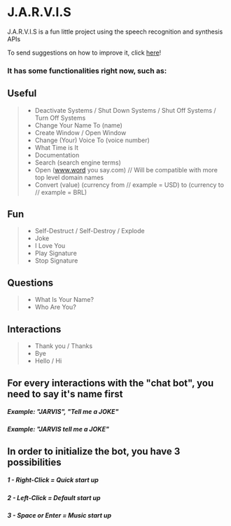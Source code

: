 # J.A.R.V.I.S

J.A.R.V.I.S is a fun little project using the speech recognition and synthesis APIs

To send suggestions on how to improve it, click [here](https://forms.gle/kbopqFRG8FoZ3jrh9)!

### It has some functionalities right now, such as:

## Useful

> - Deactivate Systems / Shut Down Systems / Shut Off Systems / Turn Off Systems
> - Change Your Name To (name)
> - Create Window / Open Window
> - Change (Your) Voice To (voice number)
> - What Time is It
> - Documentation
> - Search (search engine terms)
> - Open (www.word you say.com) // Will be compatible with more top level domain names
> - Convert (value) (currency from // example = USD) to (currency to // example = BRL)

## Fun

> - Self-Destruct / Self-Destroy / Explode
> - Joke
> - I Love You
> - Play Signature
> - Stop Signature

## Questions

> - What Is Your Name?
> - Who Are You?

## Interactions

> - Thank you / Thanks
> - Bye
> - Hello / Hi

## For every interactions with the "chat bot", you need to say it's name first

##### *Example: "JARVIS", "Tell me a JOKE"*

##### *Example: "JARVIS tell me a JOKE"*


## In order to initialize the bot, you have 3 possibilities

##### *1 - Right-Click = Quick start up*

##### *2 - Left-Click = Default start up*

##### *3 - Space or Enter = Music start up*